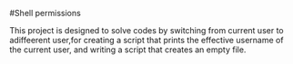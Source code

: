 #Shell permissions

This project is designed to solve codes by switching from current user to adiffeerent user,for creating a script that prints the effective username of the current user, and writing a script that creates an empty file.
